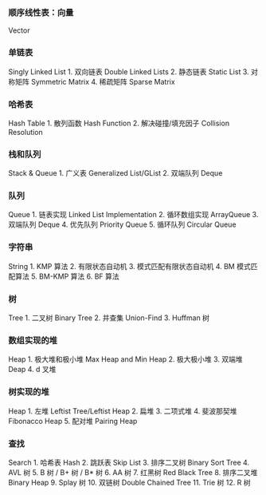 
### 顺序线性表：向量
Vector			

### 单链表
Singly Linked List	1. 双向链表 Double Linked Lists
2. 静态链表 Static List
3. 对称矩阵 Symmetric Matrix
4. 稀疏矩阵 Sparse Matrix		

### 哈希表
Hash Table	1. 散列函数 Hash Function
2. 解决碰撞/填充因子 Collision Resolution

### 栈和队列
Stack & Queue	1. 广义表 Generalized List/GList
2. 双端队列 Deque

### 队列
Queue	1. 链表实现 Linked List Implementation
2. 循环数组实现 ArrayQueue
3. 双端队列 Deque
4. 优先队列 Priority Queue
5. 循环队列 Circular Queue		

### 字符串
String	1. KMP 算法
2. 有限状态自动机
3. 模式匹配有限状态自动机
4. BM 模式匹配算法
5. BM-KMP 算法
6. BF 算法		

### 树
Tree	1. 二叉树 Binary Tree
2. 并查集 Union-Find
3. Huffman 树	

### 数组实现的堆
Heap	1. 极大堆和极小堆 Max Heap and Min Heap
2. 极大极小堆
3. 双端堆 Deap
4. d 叉堆		

### 树实现的堆
Heap	1. 左堆 Leftist Tree/Leftist Heap
2. 扁堆
3. 二项式堆
4. 斐波那契堆 Fibonacco Heap
5. 配对堆 Pairing Heap		

### 查找
Search	1. 哈希表 Hash
2. 跳跃表 Skip List
3. 排序二叉树 Binary Sort Tree
4. AVL 树
5. B 树 / B+ 树 / B* 树
6. AA 树
7. 红黑树 Red Black Tree
8. 排序二叉堆 Binary Heap
9. Splay 树
10. 双链树 Double Chained Tree
11. Trie 树
12. R 树